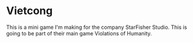 # Vietcong
This is a mini game I'm making for the company StarFisher Studio. This is going to be part of their main game Violations of Humanity.
